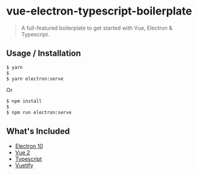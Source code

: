 # vue-electron-typescript-boilerplate

> A full-featured boilerplate to get started with Vue, Electron & Typescript.

## Usage / Installation

```bash
$ yarn
$
$ yarn electron:serve
```

Or

```bash
$ npm install
$
$ npm run electron:serve
```

## What's Included

- [Electron 10](https://www.electronjs.org/)
- [Vue 2](https://vuejs.org/)
- [Typescript](https://www.typescriptlang.org/)
- [Vuetify](https://vuetifyjs.com/)
